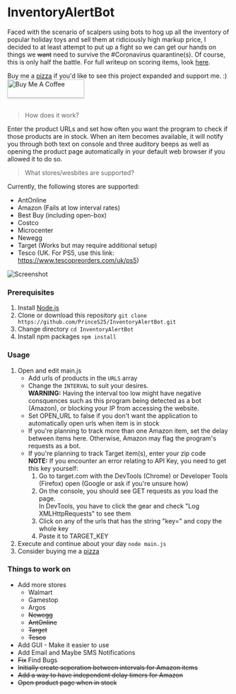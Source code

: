 # InventoryAlertBot
Faced with the scenario of scalpers using bots to hog up all the inventory of popular holiday toys and sell them at ridiciously high markup price, I decided to at least attempt to put up a fight so we can get our hands on things we ~~want~~ need to survive the #Coronavirus quarantine(s). Of course, this is only half the battle. For full writeup on scoring items, look [here](https://github.com/PrinceS25/InventoryAlertBot/wiki/Beating-Scalpers).

Buy me a [pizza](buymeacoff.ee/PrinceSingh) if you'd like to see this project expanded and support me. :) <br>
<a href="https://www.buymeacoffee.com/PrinceSingh" target="_blank"><img src="https://i.imgur.com/NeXoy2V.png" alt="Buy Me A Coffee" style="height: 41px !important;width: 174px !important;box-shadow: 0px 3px 2px 0px rgba(190, 190, 190, 0.5) !important;-webkit-box-shadow: 0px 3px 2px 0px rgba(190, 190, 190, 0.5) !important;" ></a>
<br><br>
> How does it work?

Enter the product URLs and set how often you want the program to check if those products are in stock. When an item becomes available, it will notify you through both text on console and three auditory beeps as well as opening the product page automatically in your default web browser if you allowed it to do so.

> What stores/wesbites are supported?

Currently, the following stores are supported:
* AntOnline
* Amazon (Fails at low interval rates)
* Best Buy (including open-box)
* Costco
* Microcenter
* Newegg
* Target (Works but may require additional setup)
* Tesco (UK. For PS5, use this link: https://www.tescopreorders.com/uk/ps5)

![Screenshot](https://i.imgur.com/po6GtU6.png)

### Prerequisites
1. Install [Node.js](https://nodejs.org/en/)
2. Clone or download this repository
    `git clone https://github.com/PrinceS25/InventoryAlertBot.git`
3. Change directory
    `cd InventoryAlertBot`
4. Install npm packages
    `npm install`

### Usage
1. Open and edit main.js
    * Add urls of products in the `URLS` array
    * Change the `INTERVAL` to suit your desires.\
    **WARNING:** Having the interval too low might have negative consquences such as this program being detected as a bot (Amazon), or blocking your IP from accessing the website.
    * Set OPEN_URL to false if you don't want the application to automatically open urls when item is in stock
    * If you're planning to track more than one Amazon item, set the delay between items here.
    Otherwise, Amazon may flag the program's requests as a bot.
    * If you're planning to track Target item(s), enter your zip code\
    **NOTE:** If you encounter an error relating to API Key, you need to get this key yourself:
        1. Go to target.com with the DevTools (Chrome) or Developer Tools (Firefox) open (Google or ask if you're unsure how)
        2. On the console, you should see GET requests as you load the page.\
        In DevTools, you have to click the gear and check "Log XMLHttpRequests" to see them
        3. Click on any of the urls that has the string "key=" and copy the whole key
        4. Paste it to TARGET_KEY
2. Execute and continue about your day
    `node main.js`
3. Consider buying me a [pizza](buymeacoff.ee/PrinceSingh)

### Things to work on
* Add more stores
    * Walmart
    * Gamestop
    * Argos
    * ~~Newegg~~
    * ~~AntOnline~~
    * ~~Target~~
    * ~~Tesco~~
* Add GUI - Make it easier to use 
* Add Email and Maybe SMS Notifications
* ~~Fix~~ Find Bugs
* ~~Initially create seperation between intervals for Amazon items~~
* ~~Add a way to have independent delay timers for Amazon~~
* ~~Open product page when in stock~~
